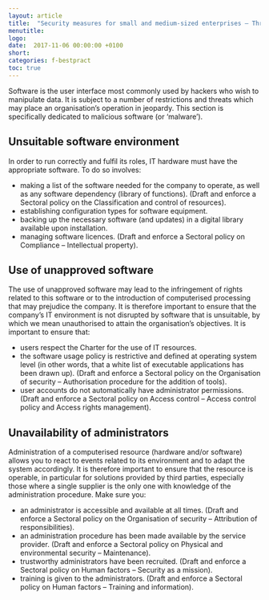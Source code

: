 ```yaml
---
layout: article
title:  "Security measures for small and medium-sized enterprises – Threats to software"
menutitle:
logo:
date:  2017-11-06 00:00:00 +0100
short:
categories: f-bestpract
toc: true
---
```

Software is the user interface most commonly used by hackers who wish to manipulate data. It is subject to a number of restrictions and threats which may place an organisation’s operation in jeopardy. This section is specifically dedicated to malicious software (or ‘malware’).

## Unsuitable software environment
In order to run correctly and fulfil its roles, IT hardware must have the appropriate software. To do so involves:

* making a list of the software needed for the company to operate, as well as any software dependency (library of functions). (Draft and enforce a Sectoral policy on the Classification and control of resources).
* establishing configuration types for software equipment.
* backing up the necessary software (and updates) in a digital library available upon installation.
* managing software licences. (Draft and enforce a Sectoral policy on Compliance – Intellectual property).

## Use of unapproved software
The use of unapproved software may lead to the infringement of rights related to this software or to the introduction of computerised processing that may prejudice the company. It is therefore important to ensure that the company’s IT environment is not disrupted by software that is unsuitable, by which we mean unauthorised to attain the organisation’s objectives. It is important to ensure that:

* users respect the Charter for the use of IT resources.
* the software usage policy is restrictive and defined at operating system level (in other words, that a white list of executable applications has been drawn up). (Draft and enforce a Sectoral policy on the Organisation of security – Authorisation procedure for the addition of tools).
* user accounts do not automatically have administrator permissions. (Draft and enforce a Sectoral policy on Access control – Access control policy and Access rights management).

## Unavailability of administrators
Administration of a computerised resource (hardware and/or software) allows you to react to events related to its environment and to adapt the system accordingly. It is therefore important to ensure that the resource is operable, in particular for solutions provided by third parties, especially those where a single supplier is the only one with knowledge of the administration procedure. Make sure you:

* an administrator is accessible and available at all times. (Draft and enforce a Sectoral policy on the Organisation of security – Attribution of responsibilities).
* an administration procedure has been made available by the service provider. (Draft and enforce a Sectoral policy on Physical and environmental security – Maintenance).
* trustworthy administrators have been recruited. (Draft and enforce a Sectoral policy on Human factors – Security as a mission).
* training is given to the administrators. (Draft and enforce a Sectoral policy on Human factors – Training and information).
